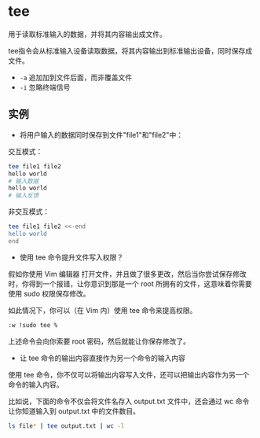 # tee

用于读取标准输入的数据，并将其内容输出成文件。

tee指令会从标准输入设备读取数据，将其内容输出到标准输出设备，同时保存成文件。

- `-a` 追加加到文件后面，而非覆盖文件
- `-i` 忽略终端信号

## 实例

- 将用户输入的数据同时保存到文件"file1"和"file2"中：

交互模式：

```bash
tee file1 file2
hello world
# 输入数据
hello world
# 输入反馈
```

非交互模式：

```bash
tee file1 file2 <<-end
hello world
end
```

- 使用 tee 命令提升文件写入权限？

假如你使用 Vim 编辑器 打开文件，并且做了很多更改，然后当你尝试保存修改时，你得到一个报错，让你意识到那是一个 root 所拥有的文件，这意味着你需要使用 sudo 权限保存修改。

如此情况下，你可以（在 Vim 内）使用 tee 命令来提高权限。

```bash
:w !sudo tee %
```

上述命令会向你索要 root 密码，然后就能让你保存修改了。

- 让 tee 命令的输出内容直接作为另一个命令的输入内容

使用 tee 命令，你不仅可以将输出内容写入文件，还可以把输出内容作为另一个命令的输入内容。

比如说，下面的命令不仅会将文件名存入 output.txt 文件中，还会通过 wc 命令让你知道输入到 output.txt 中的文件数目。

```bash
ls file* | tee output.txt | wc -l
```
